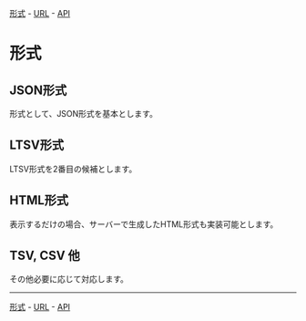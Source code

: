 [形式](format-jp.md#readme) -
[URL](url-jp.md#readme) -
[API](api-jp.md#readme)

# 形式

## JSON形式

形式として、JSON形式を基本とします。

## LTSV形式

LTSV形式を2番目の候補とします。

## HTML形式

表示するだけの場合、サーバーで生成したHTML形式も実装可能とします。

## TSV, CSV 他

その他必要に応じて対応します。

- - -

[形式](format-jp.md#readme) -
[URL](url-jp.md#readme) -
[API](api-jp.md#readme)
